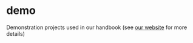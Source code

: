 # demo
Demonstration projects used in our handbook (see [our website](https://www.devmate.software) for more details)
